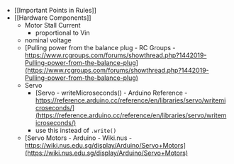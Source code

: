 - [[Important Points in Rules]]
- [[Hardware Components]]
    - Motor Stall Current
        - proportional to Vin
    - nominal voltage
    - [Pulling power from the balance plug - RC Groups - https://www.rcgroups.com/forums/showthread.php?1442019-Pulling-power-from-the-balance-plug](https://www.rcgroups.com/forums/showthread.php?1442019-Pulling-power-from-the-balance-plug)
    - Servo
        - [Servo - writeMicroseconds() - Arduino Reference - https://reference.arduino.cc/reference/en/libraries/servo/writemicroseconds/](https://reference.arduino.cc/reference/en/libraries/servo/writemicroseconds/)
        - use this instead of `.write()`
    - [Servo Motors - Arduino - Wiki.nus - https://wiki.nus.edu.sg/display/Arduino/Servo+Motors](https://wiki.nus.edu.sg/display/Arduino/Servo+Motors)